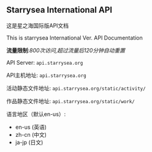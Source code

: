 ## Starrysea International API

这是星之海国际版API文档

This is starrysea International Ver. API Documentation

__流量限制__:*800次访问,超过流量后120分钟自动重置*

API Server: `api.starrysea.org`

API主机地址: `api.starrysea.org`

活动静态文件地址: `api.starrysea.org/static/activity/`

作品静态文件地址: `api.starrysea.org/static/work/`
 
语言地区（默认en-us）:

- en-us (英语)
- zh-cn (中文)
- ja-jp (日文)


